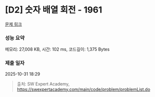 # [D2] 숫자 배열 회전 - 1961 

[문제 링크](https://swexpertacademy.com/main/code/problem/problemDetail.do?contestProbId=AV5Pq-OKAVYDFAUq) 

### 성능 요약

메모리: 27,008 KB, 시간: 102 ms, 코드길이: 1,375 Bytes

### 제출 일자

2025-10-31 18:29



> 출처: SW Expert Academy, https://swexpertacademy.com/main/code/problem/problemList.do